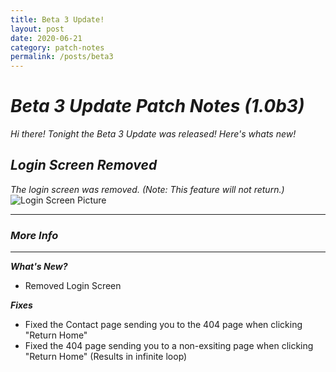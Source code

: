 ```yaml
---
title: Beta 3 Update!
layout: post
date: 2020-06-21
category: patch-notes
permalink: /posts/beta3
---
```


# _Beta 3 Update Patch Notes (1.0b3)_

_Hi there! Tonight the Beta 3 Update was released! Here's whats new!_



## _Login Screen Removed_
_The login screen was removed. (Note: This feature will not return.)_
![Login Screen Picture](https://raw.githubusercontent.com/Lennon-Incorporated/test/master/pictures/login-screen1.png)

------------------
### **_More Info_**
------------------
_**What's New?**_

- Removed Login Screen

_**Fixes**_

- Fixed the Contact page sending you to the 404 page when clicking "Return Home"
- Fixed the 404 page sending you to a non-exsiting page when clicking "Return Home" (Results in infinite loop)
